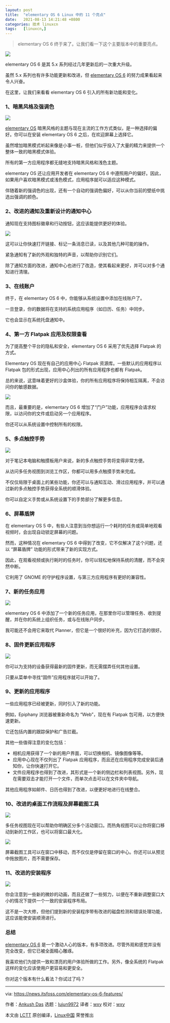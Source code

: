 ```yaml
---
layout: post
title:	"elementary OS 6 Linux 中的 11 个亮点"
date:	2021-08-13 14:21:48 +0800 
categories:	技术 linuxcn 
tags:	[linuxcn,]
---
```




> 
> elementary OS 6 终于来了。让我们看一下这个主要版本中的重要亮点。
> 
> 
> 


![](/Asserts/Images/album/202108/13/142148bbxb8hj8c8eq5c3h.png)


elementary OS 6 是其 5.x 系列经过几年更新后的一次重大升级。


虽然 5.x 系列也有许多功能更新和改进，但 [elementary OS 6](https://news.itsfoss.com/elementary-os-6-release/) 的努力成果看起来令人兴奋。


在这里，让我们来看看 elementary OS 6 引入的所有新功能和变化。


### 1、暗黑风格及强调色


![](/Asserts/Images/album/202108/13/142149c5kte7rfr9eh9kth.jpg)


[elementary OS](https://elementary.io) 暗黑风格的主题与现在主流的工作方式类似，是一种选择的偏好。你可以在安装 elementary OS 6 之后，在欢迎屏幕上选择它。


虽然增加暗黑模式听起来像是小事一桩，但他们似乎投入了大量的精力来提供一个整体一致的暗黑模式体验。


所有的第一方应用程序都无缝地支持暗黑风格和浅色主题。


elementary OS 还让应用开发者在 elementary OS 6 中遵照用户的偏好。因此，如果用户喜欢暗黑模式或浅色模式，应用程序就可以适应这种模式。


伴随着新的强调色的出现，还有一个自动的强调色偏好，可以从你当前的壁纸中挑选出强调的颜色。


### 2、改进的通知及重新设计的通知中心


通知现在支持图标徽章和行动按钮，这应该能提供更好的体验。


![](/Asserts/Images/album/202108/13/142150qlznevqrhe1njian.png)


这可以让你快速打开链接、标记一条消息已读，以及其他几种可能的操作。


紧急通知有了新的外观和独特的声音，以帮助你识别它们。


除了通知方面的改进，通知中心也进行了改造，使其看起来更好，并可以对多个通知进行清理。


### 3、在线账户


终于，在 elementary OS 6 中，你能够从系统设置中添加在线账户了。


一旦登录，你的数据将在支持的系统应用程序（如日历、任务）中同步。


它也会显示在系统托盘通知中。


### 4、第一方 Flatpak 应用及权限查看


为了提高整个平台的隐私和安全，elementary OS 6 采用了优先选择 Flatpak 的方式。


Elementary OS 现在有自己的应用中心 Flatpak 资源库。一些默认的应用程序以 Flatpak 包的形式出现，应用中心列出的所有应用程序也都有 Flatpak。


总的来说，这意味着更好的沙盒体验，你的所有应用程序将保持相互隔离，不会访问你的敏感数据。


![](/Asserts/Images/album/202108/13/142153j29s3r22ddrak393.png)


而且，最重要的是，elementary OS 6 增加了“门户”功能，应用程序会请求权限，以访问你的文件或启动另一个应用程序。


你还可以从系统设置中控制所有的权限。


### 5、多点触控手势


![](/Asserts/Images/album/202108/13/142157aqckyu9k0iqkqksl.png)


对于笔记本电脑和触摸板用户来说，新的多点触控手势将变得非常方便。


从访问多任务视图到浏览工作区，你都可以用多点触摸手势来完成。


不仅仅局限于桌面上的某些功能，你还可以与通知互动、滑过应用程序，并可以通过新的多点触控手势获得全系统的顺滑体验。


你可以自定义手势或从系统设置下的手势部分了解更多信息。


### 6、屏幕盾牌


在 elementary OS 5 中，有些人注意到当你想运行一个耗时的任务或简单地观看视频时，会出现自动锁定屏幕的问题。


然而，这种情况在 elementary OS 6 中得到了改变，它不仅解决了这个问题，还以 “屏幕盾牌” 功能的形式带来了新的实现方式。


因此，在观看视频或执行耗时的任务时，你可以轻松地保持系统的清醒，而不会突然中断。


它利用了 GNOME 的守护程序设置，与第三方应用程序有更好的兼容性。


### 7、新的任务应用


![](/Asserts/Images/album/202108/13/142159jt43gtuoufxuqsx5.png)


elementary OS 6 中添加了一个新的任务应用，在那里你可以管理任务、收到提醒，并在你的系统上组织任务，或与在线账户同步。


我可能还不会用它来取代 Planner，但它是一个很好的补充，因为它打造的很好。


### 8、固件更新应用程序


![](/Asserts/Images/album/202108/13/142201aj787v44tjlqdvbf.png)


你可以为支持的设备获得最新的固件更新，而无需摆弄任何其他设置。


只要从菜单中寻找“固件”应用程序就可以开始了。


### 9、更新的应用程序


一些应用程序已经被更新，同时引入了新的功能。


例如，Epiphany 浏览器被重新命名为 “Web”，现在有 Flatpak 包可用，以方便快速更新。


它还包括内置的跟踪保护和广告拦截。


其他一些值得注意的变化包括：


* 相机应用获得了一个新的用户界面，可以切换相机、镜像图像等等。
* 应用中心现在不仅列出了 Flatpak 应用程序，而且还在应用程序完成安装后通知你，让你快速打开它。
* 文件应用程序也得到了改进，其形式是一个新的侧边栏和列表视图。另外，现在需要双击才能打开一个文件，而单次点击可以在文件夹中导航。


其他应用程序如邮件、日历也得到了改进，以便更好地进行在线整合。


### 10、改进的桌面工作流程及屏幕截图工具


![](/Asserts/Images/album/202108/13/142202ofbbwhl4s6smnhcu.png)


多任务视图现在可以帮助你明确区分多个活动窗口。而热角视图可以让你将窗口移动到新的工作区，也可以将窗口最大化。


![](/Asserts/Images/album/202108/13/142204mshxs18m03h0h33a.png)


屏幕截图工具可以在窗口中移动，而不仅仅是停留在窗口的中心。你还可以从预览中拖放图片，而不需要保存。


### 11、改进的安装程序


![](/Asserts/Images/album/202108/13/142205oi36if92kc92t5f7.png)


你会注意到一些新的微妙的动画，而且还做了一些努力，以便在不重新调整窗口大小的情况下提供一个一致的安装程序布局。


这不是一次大修，但他们提到新的安装程序带有改进的磁盘检测和错误处理功能，这应该能使安装顺滑进行。


### 总结


[elementary OS 6](https://elementary.io) 是一个激动人心的版本，有多项改进。尽管外观和感觉并没有完全改变，但它已被全面精心雕琢。


我喜欢他们为提供一致和漂亮的用户体验所做的工作。另外，像全系统的 Flatpak 这样的变化应该使用户更容易和更安全。


你对这个版本有什么看法？你试过了吗？




---


via: <https://news.itsfoss.com/elementary-os-6-features/>


作者：[Ankush Das](https://news.itsfoss.com/author/ankush/) 选题：[lujun9972](https://github.com/lujun9972) 译者：[wxy](https://github.com/wxy) 校对：[wxy](https://github.com/wxy)


本文由 [LCTT](https://github.com/LCTT/TranslateProject) 原创编译，[Linux中国](https://linux.cn/) 荣誉推出

